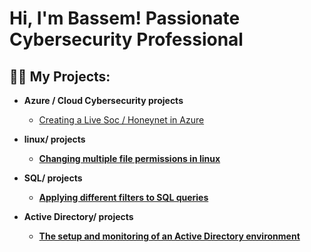 <h1>Hi, I'm Bassem! Passionate Cybersecurity Professional </a></h1>

<h2>👨‍💻 My Projects:</h2>

- <b>Azure / Cloud Cybersecurity projects</b>
  - [Creating a Live Soc / Honeynet in Azure](https://github.com/bassembotros98/azure-soc)

- <b>linux/ projects
  - [Changing multiple file permissions in linux](https://github.com/bassembotros98/File-permission-in-Linux)

- <b>SQL/ projects
  - [Applying different filters to SQL queries](https://github.com/bassembotros98/SQL-Project-)

- <b>Active Directory/ projects
  -   [The setup and monitoring of an Active Directory environment](https://github.com/bassembotros98/Active-Directory-Project)
